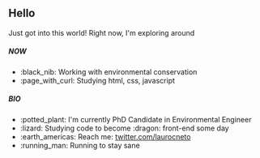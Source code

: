 <h2>Hello</h2> 
<div>
Just got into this world! Right now, I'm exploring around
</div><div>
<h5>NOW</h5>
    <ul>
        <li>:black_nib:	Working with environmental conservation</li>
        <li>:page_with_curl: Studying html, css, javascript</li>
    <ul>
        </div><div>
<h5>BIO</h5>
    <ul>
        <li>:potted_plant: I'm currently PhD Candidate in Environmental Engineer</li>
        <li>:lizard: Studying code to become :dragon: front-end some day</li>
        <li>:earth_americas: Reach me: <a href="https://twitter.com/laurocneto" target="_blank">twitter.com/laurocneto</a></li>
        <li>:running_man: Running to stay sane </li>
    <ul>
        </div>
